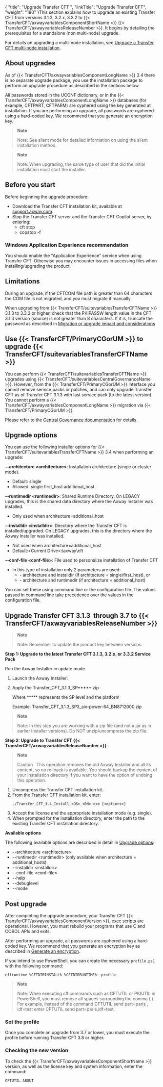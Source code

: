 {
    "title": "Upgrade Transfer CFT ",
    "linkTitle": "Upgrade Transfer CFT",
    "weight": "180"
}This section explains how to upgrade an existing Transfer CFT from versions 3.1.3, 3.2.x, 3.3.2 to {{< TransferCFT/axwayvariablesComponentShortName  >}} {{< TransferCFT/axwayvariablesReleaseNumber  >}}. It begins by detailing the prerequisites for a standalone (non multi-node) upgrade.

For details on upgrading a multi-node installation, see [Upgrade a Transfer CFT multi-node installation](../upgrade_multinode_win).

About upgrades
--------------

As of {{< TransferCFT/axwayvariablesComponentLongName  >}} 3.4 there is no separate upgrade package, you use the installation package to perform an upgrade procedure as described in the sections below.

All passwords stored in the UCONF dictionary, or in the {{< TransferCFT/axwayvariablesComponentLongName  >}} databases (for example, CFTPART, CFTPARM) are cyphered using the key generated at installation. If you are performing an upgrade, all passwords are cyphered using a hard-coded key. We recommend that you generate an encryption key.

> **Note**
>
> Note: See silent mode for detailed information on using the silent installation method.

> **Note**
>
> Note: When upgrading, the same type of user that did the initial installation must start the installer.

Before you start
----------------

Before beginning the upgrade procedure:

- Download the Transfer CFT installation kit, available at [support.axway.com](https://support.axway.com/).
- Stop the Transfer CFT server and the Transfer CFT Copilot server, by entering:
    -   cft stop
    -   copstop -f

### Windows Application Experience recommendation

You should enable the "Application Experience" service when using Transfer CFT. Otherwise you may encounter issues in accessing files when installing/upgrading the product.

Limitations
-----------

During an upgrade, if the CFTCOM file path is greater than 64 characters the COM file is not migrated, and you must migrate it manually.

When upgrading from {{< TransferCFT/suitevariablesTransferCFTName  >}} 3.1.3 to 3.3.2 or higher, check that the PKIPASSW length value in the CFT 3.1.3 version (source) is not greater than 8 characters. If it is, truncate the password as described in [Migration or upgrade impact and considerations](../../../mig_impact_considerations)

Use {{< TransferCFT/PrimaryCGorUM  >}} to upgrade {{< TransferCFT/suitevariablesTransferCFTName  >}}
--------------------------------------------------------------------------------------------------------------

You can perform {{< TransferCFT/suitevariablesTransferCFTName  >}} upgrades using {{< TransferCFT/suitevariablesCentralGovernanceName  >}}. However, from the {{< TransferCFT/PrimaryCGorUM  >}} interface you cannot remove service packs or patches, and can only upgrade Transfer CFT as of Transfer CFT 3.1.3 with last service pack (to the latest version). You cannot perform a {{< TransferCFT/axwayvariablesComponentLongName  >}} migration via {{< TransferCFT/PrimaryCGorUM  >}}.

Please refer to the [Central Governance documentation](https://docs.axway.com/bundle/CentralGovernance_113_UsersGuide_allOS_en_HTML5/page/Content/AxwayStartPage.htm) for details.

<span id="Upgrade"></span>

Upgrade options
---------------

You can use the following installer options for {{< TransferCFT/suitevariablesTransferCFTName  >}} 3.4 when performing an upgrade:

**--architecture &lt;architecture&gt;**: Installation architecture (single or cluster mode).

- Default: single
- Allowed: single first_host additional_host

**--runtimedir &lt;runtimedir&gt;**: Shared Runtime Directory. On LEGACY upgrades, this is the shared data directory where the Axway Installer was installed.

- Only used when architecture=additional_host

**--installdir &lt;installdir&gt;**: Directory where the Transfer CFT is installed/upgraded. On LEGACY upgrades, this is the directory where the Axway Installer was installed.

- Not used when architecture=additional_host
- Default:&lt;Current Drive&gt;:\\axway\\cft

**--conf-file &lt;conf-file&gt;**: File used to personalize installation of Transfer CFT

- In this type of installation only 2 parameters are used:
    -   \- architecture and installdir (if architecture = single/first_host), or
    -   \- architecture and runtimedir (if architecture = additional_host)

You can set these using command line or the configuration file. The values passed in command line take precedence over the values in the configuration file.

Upgrade Transfer CFT 3.1.3  through 3.7 to {{< TransferCFT/axwayvariablesReleaseNumber  >}}
------------------------------------------------------------------------------------------------

> **Note**
>
> Note: Remember to update the product key between versions.

**Step 1: Upgrade to the latest Transfer CFT 3.1.3, 3.2.x, or 3.3.2 Service Pack**

Run the Axway Installer in update mode.

1. Launch the Axway Installer:
1. Apply the Transfer_CFT_3.1.3_SP\*\*\*\*\*.zip

    Where \*\*\*\*\* represents the SP level and the platform

    Example: Transfer_CFT_3.1.3_SP3_aix-power-64_BN8712000.zip

> **Note**
>
> Note: In this step you are working with a zip file (and not a jar as in earlier Installer versions). Do NOT unzip/uncompress the zip file.

****Step 2: Upgrade to Transfer CFT {{< TransferCFT/axwayvariablesReleaseNumber  >}}****

> **Note**
>
> Caution  
> This operation removes the old Axway Installer and all its content, so no rollback is available. You should backup the content of your installation directory if you want to have the option of undoing this operation.

1. Uncompress the Transfer CFT installation kit.
1. From the Transfer CFT installation kit, enter:  
    ```
    ./Transfer_CFT_3.4_Install_<OS>_<BN>.exe [<options>]
    ```
1. Accept the license and the appropriate installation mode (e.g. single).
1. When prompted for the installation directory, enter the path to the existing Transfer CFT installation directory.

****Available options****

The following available options are described in detail in [Upgrade options](#Upgrade):

- --architecture &lt;architecture&gt;
- --runtimedir &lt;runtimedir&gt; (only available when architecture = additional_hosts)
- --installdir &lt;installdir&gt;
- --conf-file &lt;conf-file&gt;
- --help
- --debuglevel
- --mode

Post upgrade
------------

After completing the upgrade procedure, your Transfer CFT {{< TransferCFT/axwayvariablesComponentVersion  >}}, exec scripts are operational. However, you must rebuild your programs that use C and COBOL APIs and exits.

After performing an upgrade, all passwords are cyphered using a hard-coded key. We recommend that you generate an encryption key as described in [Generate an encryption](https://docs.axway.com/bundle/TransferCFT_38_UsersGuide_allOS_en_HTML5/page/Content/Security/cipher_key.htm).

If you intend to use PowerShell, you can create the necessary `profile.ps1` with the following command:

```
cftruntime %CFTDIRINSTALL% %CFTDIRRUNTIME% -profile
```

> **Note**
>
> Note: When executing cft commands such as CFTUTIL or PKIUTIL in PowerShell, you must remove all spaces surrounding the comma (,). For example, instead of the command CFTUTIL send part=paris , idf=test enter CFTUTIL send part=paris,idf=test.

### Set the profile

Once you complete an upgrade from 3.7 or lower, you must execute the profile before running Transfer CFT 3.8 or higher.

### Checking the new version

To check the {{< TransferCFT/axwayvariablesComponentShortName  >}} version, as well as the license key and system information, enter the command:

```
CFTUTIL ABOUT
```
